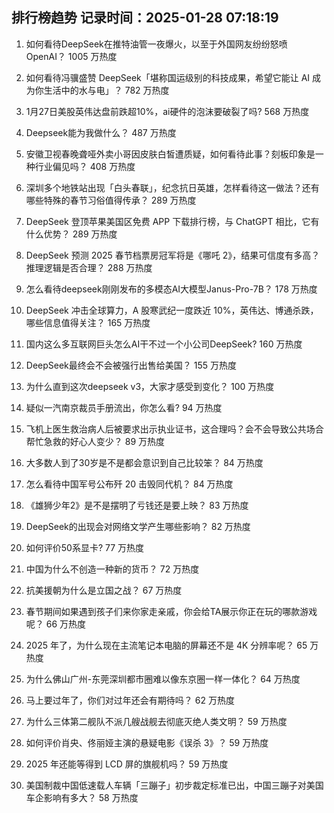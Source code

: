 
## 排行榜趋势 记录时间：2025-01-28 07:18:19
  
  1. 如何看待DeepSeek在推特油管一夜爆火，以至于外国网友纷纷怒喷OpenAI？ 1005 万热度
    
  2. 如何看待冯骥盛赞 DeepSeek「堪称国运级别的科技成果，希望它能让 AI 成为你生活中的水与电」？ 782 万热度
    
  3. 1月27日美股英伟达盘前跌超10%，ai硬件的泡沫要破裂了吗? 568 万热度
    
  4. Deepseek能为我做什么？ 487 万热度
    
  5. 安徽卫视春晚聋哑外卖小哥因皮肤白皙遭质疑，如何看待此事？刻板印象是一种行业偏见吗？ 408 万热度
    
  6. 深圳多个地铁站出现「白头春联」，纪念抗日英雄，怎样看待这一做法？还有哪些特殊的春节习俗值得传承？ 289 万热度
    
  7. DeepSeek 登顶苹果美国区免费 APP 下载排行榜，与 ChatGPT 相比，它有什么优势？ 289 万热度
    
  8. DeepSeek 预测 2025 春节档票房冠军将是《哪吒 2》，结果可信度有多高？推理逻辑是否合理？ 288 万热度
    
  9. 怎么看待deepseek刚刚发布的多模态AI大模型Janus-Pro-7B？ 178 万热度
    
  10. DeepSeek 冲击全球算力，A 股寒武纪一度跌近 10%，英伟达、博通杀跌，哪些信息值得关注？ 165 万热度
    
  11. 国内这么多互联网巨头怎么AI干不过一个小公司DeepSeek? 160 万热度
    
  12. DeepSeek最终会不会被强行出售给美国？ 155 万热度
    
  13. 为什么直到这次deepseek v3，大家才感受到变化？ 100 万热度
    
  14. 疑似一汽南京裁员手册流出，你怎么看? 94 万热度
    
  15. 飞机上医生救治病人后被要求出示执业证书，这合理吗？会不会导致公共场合帮忙急救的好心人变少？ 89 万热度
    
  16. 大多数人到了30岁是不是都会意识到自己比较笨？ 84 万热度
    
  17. 怎么看待中国军号公布歼 20 击毁同代机？ 84 万热度
    
  18. 《雄狮少年2》是不是摆明了亏钱还是要上映？ 83 万热度
    
  19. DeepSeek的出现会对网络文学产生哪些影响？ 82 万热度
    
  20. 如何评价50系显卡? 77 万热度
    
  21. 中国为什么不创造一种新的货币？ 72 万热度
    
  22. 抗美援朝为什么是立国之战？ 67 万热度
    
  23. 春节期间如果遇到孩子们来你家走亲戚，你会给TA展示你正在玩的哪款游戏呢？ 66 万热度
    
  24. 2025 年了，为什么现在主流笔记本电脑的屏幕还不是 4K 分辨率呢？ 65 万热度
    
  25. 为什么佛山广州-东莞深圳都市圈难以像东京圈一样一体化？ 64 万热度
    
  26. 马上要过年了，你们对过年还会有期待吗？ 62 万热度
    
  27. 为什么三体第二舰队不派几艘战舰去彻底灭绝人类文明？ 59 万热度
    
  28. 如何评价肖央、佟丽娅主演的悬疑电影《误杀 3》？ 59 万热度
    
  29. 2025 年还能等得到 LCD 屏的旗舰机吗？ 59 万热度
    
  30. 美国制裁中国低速载人车辆「三蹦子」初步裁定标准已出，中国三蹦子对美国车企影响有多大？ 58 万热度
    